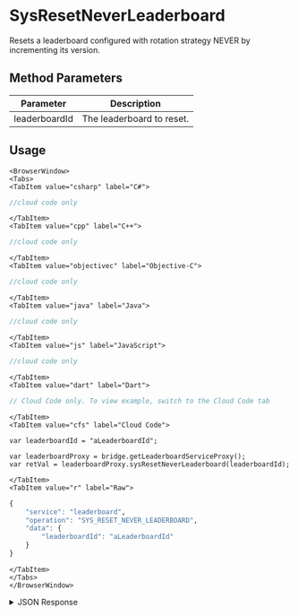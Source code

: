# SysResetNeverLeaderboard

Resets a leaderboard configured with rotation strategy NEVER by incrementing its version.

<PartialServop service_name="leaderboard" operation_name="SYS_RESET_NEVER_LEADERBOARD" />

## Method Parameters
Parameter | Description
--------- | -----------
leaderboardId | The leaderboard to reset.

## Usage

```mdx-code-block
<BrowserWindow>
<Tabs>
<TabItem value="csharp" label="C#">
```

```csharp
//cloud code only
```

```mdx-code-block
</TabItem>
<TabItem value="cpp" label="C++">
```

```cpp
//cloud code only
```

```mdx-code-block
</TabItem>
<TabItem value="objectivec" label="Objective-C">
```

```objectivec
//cloud code only
```

```mdx-code-block
</TabItem>
<TabItem value="java" label="Java">
```

```java
//cloud code only
```

```mdx-code-block
</TabItem>
<TabItem value="js" label="JavaScript">
```

```javascript
//cloud code only
```

```mdx-code-block
</TabItem>
<TabItem value="dart" label="Dart">
```

```dart
// Cloud Code only. To view example, switch to the Cloud Code tab
```

```mdx-code-block
</TabItem>
<TabItem value="cfs" label="Cloud Code">
```

```cfscript
var leaderboardId = "aLeaderboardId";

var leaderboardProxy = bridge.getLeaderboardServiceProxy();
var retVal = leaderboardProxy.sysResetNeverLeaderboard(leaderboardId);
```

```mdx-code-block
</TabItem>
<TabItem value="r" label="Raw">
```

```r
{
	"service": "leaderboard",
	"operation": "SYS_RESET_NEVER_LEADERBOARD",
	"data": {
		"leaderboardId": "aLeaderboardId"
	}
}
```

```mdx-code-block
</TabItem>
</Tabs>
</BrowserWindow>
```

<details>
<summary>JSON Response</summary>

```json
{
    "status": 200,
    "data": {
    	"leaderboardId": "aLeaderboardId",
    	"leaderboardType": "HIGH_VALUE",
    	"entryType": "PLAYER",
    	"rotationType": "NEVER",
    	"numDaysToRotate": 0,
    	"retainedCount": 2,
    	"versionId": 2
  	}
}
```
</details>

